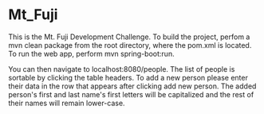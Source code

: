 # Mt_Fuji

This is the Mt. Fuji Development Challenge. To build the project, perfom a mvn clean package from the root directory, where
the pom.xml is located. To run the web app, perform mvn spring-boot:run.

You can then navigate to localhost:8080/people. The list of people is sortable by clicking the table headers. To add a new person please enter their data in the row that appears after clicking add new person. The added person's first and last name's first letters will be capitalized and the rest of their names will remain lower-case.
